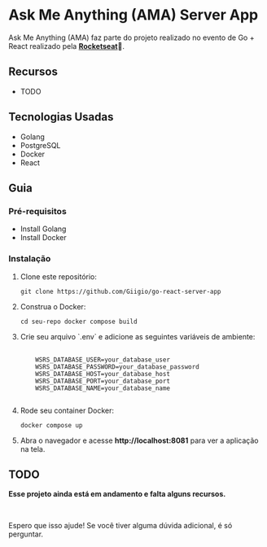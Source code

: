 # Ask Me Anything (AMA) Server App

Ask Me Anything (AMA) faz parte do projeto realizado no evento de Go + React realizado pela <strong><a href="https://github.com/rocketseat-education/" target="_blank">Rocketseat</a>🚀</strong>.

## Recursos

- TODO

## Tecnologias Usadas

- Golang
- PostgreSQL
- Docker
- React

## Guia

### Pré-requisitos

- Install Golang
- Install Docker

### Instalação

<ol>
  <li>Clone este repositório:
    <pre><code>git clone https://github.com/Giigio/go-react-server-app</code></pre>
  </li>
  <li>Construa o Docker:
    <pre><code>cd seu-repo docker compose build</code></pre>
  </li>
  <li>Crie seu arquivo `.env` e adicione as seguintes variáveis de ambiente:
    <pre>
    <code>
    WSRS_DATABASE_USER=your_database_user 
    WSRS_DATABASE_PASSWORD=your_database_password 
    WSRS_DATABASE_HOST=your_database_host 
    WSRS_DATABASE_PORT=your_database_port 
    WSRS_DATABASE_NAME=your_database_name
    </code></pre>
  </li>
   <li>Rode seu container Docker:
    <pre><code>docker compose up</code></pre>
  </li>
   </li>
   <li>Abra o navegador e acesse <strong>http://localhost:8081</strong> para ver a aplicação na tela.
  </li>
</ol>

## TODO

<strong>Esse projeto ainda está em andamento e falta alguns recursos.</strong>

</br>

Espero que isso ajude! Se você tiver alguma dúvida adicional, é só perguntar.






